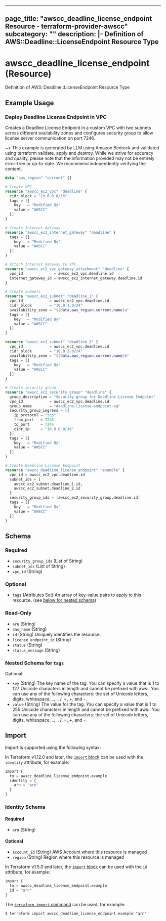 
---
page_title: "awscc_deadline_license_endpoint Resource - terraform-provider-awscc"
subcategory: ""
description: |-
  Definition of AWS::Deadline::LicenseEndpoint Resource Type
---

# awscc_deadline_license_endpoint (Resource)

Definition of AWS::Deadline::LicenseEndpoint Resource Type

## Example Usage

### Deploy Deadline License Endpoint in VPC

Creates a Deadline License Endpoint in a custom VPC with two subnets across different availability zones and configures security group to allow license server communication on port 7246.

~> This example is generated by LLM using Amazon Bedrock and validated using terraform validate, apply and destroy. While we strive for accuracy and quality, please note that the information provided may not be entirely error-free or up-to-date. We recommend independently verifying the content.

```terraform
data "aws_region" "current" {}

# Create VPC
resource "awscc_ec2_vpc" "deadline" {
  cidr_block = "10.0.0.0/16"
  tags = [{
    key   = "Modified By"
    value = "AWSCC"
  }]
}

# Create Internet Gateway
resource "awscc_ec2_internet_gateway" "deadline" {
  tags = [{
    key   = "Modified By"
    value = "AWSCC"
  }]
}

# Attach Internet Gateway to VPC
resource "awscc_ec2_vpc_gateway_attachment" "deadline" {
  vpc_id              = awscc_ec2_vpc.deadline.id
  internet_gateway_id = awscc_ec2_internet_gateway.deadline.id
}

# Create subnets
resource "awscc_ec2_subnet" "deadline_1" {
  vpc_id            = awscc_ec2_vpc.deadline.id
  cidr_block        = "10.0.1.0/24"
  availability_zone = "${data.aws_region.current.name}a"
  tags = [{
    key   = "Modified By"
    value = "AWSCC"
  }]
}

resource "awscc_ec2_subnet" "deadline_2" {
  vpc_id            = awscc_ec2_vpc.deadline.id
  cidr_block        = "10.0.2.0/24"
  availability_zone = "${data.aws_region.current.name}b"
  tags = [{
    key   = "Modified By"
    value = "AWSCC"
  }]
}

# Create security group
resource "awscc_ec2_security_group" "deadline" {
  group_description = "Security group for Deadline License Endpoint"
  vpc_id            = awscc_ec2_vpc.deadline.id
  group_name        = "deadline-license-endpoint-sg"
  security_group_ingress = [{
    ip_protocol = "tcp"
    from_port   = 7246
    to_port     = 7246
    cidr_ip     = "10.0.0.0/16"
  }]
  tags = [{
    key   = "Modified By"
    value = "AWSCC"
  }]
}

# Create Deadline License Endpoint
resource "awscc_deadline_license_endpoint" "example" {
  vpc_id = awscc_ec2_vpc.deadline.id
  subnet_ids = [
    awscc_ec2_subnet.deadline_1.id,
    awscc_ec2_subnet.deadline_2.id
  ]
  security_group_ids = [awscc_ec2_security_group.deadline.id]
  tags = [{
    key   = "Modified By"
    value = "AWSCC"
  }]
}
```

<!-- schema generated by tfplugindocs -->
## Schema

### Required

- `security_group_ids` (List of String)
- `subnet_ids` (List of String)
- `vpc_id` (String)

### Optional

- `tags` (Attributes Set) An array of key-value pairs to apply to this resource. (see [below for nested schema](#nestedatt--tags))

### Read-Only

- `arn` (String)
- `dns_name` (String)
- `id` (String) Uniquely identifies the resource.
- `license_endpoint_id` (String)
- `status` (String)
- `status_message` (String)

<a id="nestedatt--tags"></a>
### Nested Schema for `tags`

Optional:

- `key` (String) The key name of the tag. You can specify a value that is 1 to 127 Unicode characters in length and cannot be prefixed with aws:. You can use any of the following characters: the set of Unicode letters, digits, whitespace, _, ., /, =, +, and -.
- `value` (String) The value for the tag. You can specify a value that is 1 to 255 Unicode characters in length and cannot be prefixed with aws:. You can use any of the following characters: the set of Unicode letters, digits, whitespace, _, ., /, =, +, and -.

## Import

Import is supported using the following syntax:

In Terraform v1.12.0 and later, the [`import` block](https://developer.hashicorp.com/terraform/language/import) can be used with the `identity` attribute, for example:

```terraform
import {
  to = awscc_deadline_license_endpoint.example
  identity = {
    arn = "arn"
  }
}
```

<!-- schema generated by tfplugindocs -->
### Identity Schema

#### Required

- `arn` (String)

#### Optional

- `account_id` (String) AWS Account where this resource is managed
- `region` (String) Region where this resource is managed

In Terraform v1.5.0 and later, the [`import` block](https://developer.hashicorp.com/terraform/language/import) can be used with the `id` attribute, for example:

```terraform
import {
  to = awscc_deadline_license_endpoint.example
  id = "arn"
}
```

The [`terraform import` command](https://developer.hashicorp.com/terraform/cli/commands/import) can be used, for example:

```shell
$ terraform import awscc_deadline_license_endpoint.example "arn"
```
